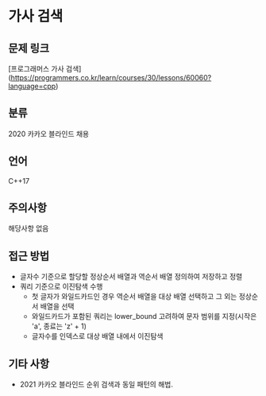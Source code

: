 # 가사 검색
## 문제 링크
[프로그래머스 가사 검색]
(https://programmers.co.kr/learn/courses/30/lessons/60060?language=cpp)
## 분류
2020 카카오 블라인드 채용
## 언어
C++17
## 주의사항
해당사항 없음
## 접근 방법
* 글자수 기준으로 할당할 정상순서 배열과 역순서 배열 정의하여 저장하고 정렬
* 쿼리 기준으로 이진탐색 수행
  + 첫 글자가 와일드카드인 경우 역순서 배열을 대상 배열 선택하고 그 외는 정상순서 배열을 선택
  + 와일드카드가 포함된 쿼리는 lower_bound 고려하여 문자 범위를 지정(시작은 'a', 종료는 'z' + 1)
  + 글자수를 인덱스로 대상 배열 내에서 이진탐색
## 기타 사항
* 2021 카카오 블라인드 순위 검색과 동일 패턴의 해법.